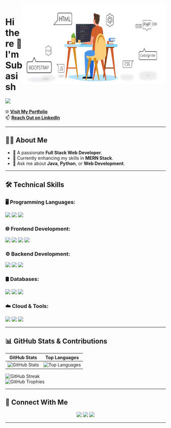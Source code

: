 <img align="right" alt="GIF" height="250px"  width="450px" src="https://github.com/SubasishMula2001/SubasishMula2001/blob/main/intro.gif?raw=true" />

# Hi there 👋 I'm Subasish  
![](https://komarev.com/ghpvc/?username=SubasishMula2001&color=blue&style=flat-square)

🌐 **[Visit My Portfolio](https://subasish.netlify.app)**  
📫 **[Reach Out on LinkedIn](https://www.linkedin.com/in/subasishmula//)**  

---

## 👨‍💻 About Me
- 🌟 A passionate **Full Stack Web Developer**.
- 🌱 Currently enhancing my skills in **MERN Stack**.
- 💬 Ask me about **Java**, **Python**, or **Web Development**.

---

## 🛠️ Technical Skills

### 🖥️ Programming Languages:
<img src="https://img.shields.io/badge/Java-%23FCC624.svg?&style=for-the-badge&logo=java&logoColor=white" /> 
<img src="https://img.shields.io/badge/C++-%2300599C.svg?&style=for-the-badge&logo=C%2B%2B&logoColor=white" />
<img src="https://img.shields.io/badge/Python-%2314354C.svg?&style=for-the-badge&logo=python&logoColor=white" />

### 🌐 Frontend Development:
<img src="https://img.shields.io/badge/HTML5-%23E34F26.svg?&style=for-the-badge&logo=html5&logoColor=white" />
<img src="https://img.shields.io/badge/CSS3-%231572B6.svg?&style=for-the-badge&logo=css3&logoColor=white" />
<img src="https://img.shields.io/badge/JavaScript-%23F7DF1E.svg?&style=for-the-badge&logo=javascript&logoColor=black" />
<img src="https://img.shields.io/badge/Bootstrap-%237952B3.svg?&style=for-the-badge&logo=bootstrap&logoColor=white" />

### ⚙️ Backend Development:
<img src="https://img.shields.io/badge/Node.js-%23339933.svg?&style=for-the-badge&logo=node.js&logoColor=white" />
<img src="https://img.shields.io/badge/Express.js-%23404d59.svg?&style=for-the-badge&logo=express&logoColor=white" />
<img src="https://img.shields.io/badge/PHP-%23777BB4.svg?&style=for-the-badge&logo=php&logoColor=white" />

### 🛢️ Databases:
<img src="https://img.shields.io/badge/MySQL-%234479A1.svg?&style=for-the-badge&logo=mysql&logoColor=white" />
<img src="https://img.shields.io/badge/MongoDB-%2347A248.svg?&style=for-the-badge&logo=mongodb&logoColor=white" />
<img src="https://img.shields.io/badge/Oracle21c-%23F80000.svg?&style=for-the-badge&logo=oracle&logoColor=white" />

### ☁️ Cloud & Tools:
<img src="https://img.shields.io/badge/AWS-%23FF9900.svg?&style=for-the-badge&logo=amazon-aws&logoColor=white" />
<img src="https://img.shields.io/badge/Sublime Text 3-%235B5B5B.svg?&style=for-the-badge&logo=sublime-text&logoColor=orange" />
<img src="https://img.shields.io/badge/GitHub-%23181717.svg?&style=for-the-badge&logo=github&logoColor=white" />

---

## 📊 GitHub Stats & Contributions

| **GitHub Stats**                                                                                              | **Top Languages**                                                                                      |
|---------------------------------------------------------------------------------------------------------------|--------------------------------------------------------------------------------------------------------|
| ![GitHub Stats](https://github-readme-stats.vercel.app/api?username=SubasishMula2001&show_icons=true&hide_border=false) | ![Top Languages](https://github-readme-stats.vercel.app/api/top-langs/?username=SubasishMula2001&layout=compact&hide_border=false) |

![GitHub Streak](https://github-readme-streak-stats.herokuapp.com/?user=SubasishMula2001&theme=default)  
![GitHub Trophies](https://github-profile-trophy.vercel.app/?username=SubasishMula2001&margin-w=15&margin-h=15)

---

## 🚀 Connect With Me

<p align="center">
  <a href="https://subasish.netlify.app"><img src="https://img.shields.io/badge/Website-%23181717.svg?&style=for-the-badge&logo=internet-explorer&logoColor=white" /></a>
  <a href="https://www.linkedin.com/in/subasishmula//"><img src="https://img.shields.io/badge/LinkedIn-%230A66C2.svg?&style=for-the-badge&logo=linkedin&logoColor=white" /></a>
  <a href="mailto:subasishmula@example.com"><img src="https://img.shields.io/badge/Email-D14836.svg?&style=for-the-badge&logo=gmail&logoColor=white" /></a>
</p>

---

<!--
**SubasishMula2001/SubasishMula2001** is a ✨ _special_ ✨ repository because its `README.md` (this file) appears on your GitHub profile.
-->

